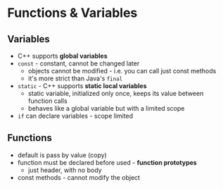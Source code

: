 # Functions & Variables

## Variables

- C++ supports **global variables**
- `const` - constant, cannot be changed later
    - objects cannot be modified - i.e. you can call just const methods
    - it's more strict than Java's `final`
- `static` - C++ supports **static local variables**
    - static variable, initialized only once, keeps its value between function calls
    - behaves like a global variable but with a limited scope
- `if` can declare variables - scope limited

## Functions

- default is pass by value (copy)
- function must be declared before used - **function prototypes**
    - just header, with no body
- const methods - cannot modify the object

